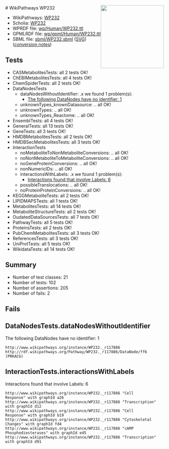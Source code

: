 <img style="float: right; width: 200px" src="../logo.png" />
# WikiPathways WP232

* WikiPathways: [WP232](https://identifiers.org/wikipathways:WP232)
* Scholia: [WP232](https://scholia.toolforge.org/wikipathways/WP232)
* WPRDF file: [wp/Human/WP232.ttl](../wp/Human/WP232.ttl)
* GPMLRDF file: [wp/gpml/Human/WP232.ttl](../wp/gpml/Human/WP232.ttl)
* SBML file: [sbml/WP232.sbml](../sbml/WP232.sbml) ([SVG](../sbml/WP232.svg)) ([conversion notes](../sbml/WP232.txt))

## Tests
* CASMetabolitesTests: all 2 tests OK!
* ChEBIMetabolitesTests: all 4 tests OK!
* ChemSpiderTests: all 2 tests OK!
* DataNodesTests
    * dataNodesWithoutIdentifier: .x we found 1 problem(s):
        * [The following DataNodes have no identifier: 1](#d2d32fa0)
    * unknownTypes_knownDatasource: .. all OK!
    * unknownTypes: .. all OK!
    * unknownTypes_Reactome: .. all OK!
* EnsemblTests: all 4 tests OK!
* GeneralTests: all 13 tests OK!
* GeneTests: all 3 tests OK!
* HMDBMetabolitesTests: all 2 tests OK!
* HMDBSecMetabolitesTests: all 3 tests OK!
* InteractionTests
    * noMetaboliteToNonMetaboliteConversions: .. all OK!
    * noNonMetaboliteToMetaboliteConversions: .. all OK!
    * noGeneProteinConversions: .. all OK!
    * nonNumericIDs: .. all OK!
    * interactionsWithLabels: .x we found 1 problem(s):
        * [Interactions found that involve Labels: 6](#630d267d)
    * possibleTranslocations: .. all OK!
    * noProteinProteinConversions: .. all OK!
* KEGGMetaboliteTests: all 2 tests OK!
* LIPIDMAPSTests: all 1 tests OK!
* MetabolitesTests: all 14 tests OK!
* MetaboliteStructureTests: all 2 tests OK!
* OudatedDataSourcesTests: all 7 tests OK!
* PathwayTests: all 5 tests OK!
* ProteinsTests: all 2 tests OK!
* PubChemMetabolitesTests: all 3 tests OK!
* ReferencesTests: all 3 tests OK!
* UniProtTests: all 5 tests OK!
* WikidataTests: all 14 tests OK!


## Summary

* Number of test classes: 21
* Number of tests: 102
* Number of assertions: 205
* Number of fails: 2

## Fails

<a name="d2d32fa0" />

## DataNodesTests.dataNodesWithoutIdentifier

The following DataNodes have no identifier: 1
```
http://www.wikipathways.org/instance/WP232._r117886 http://rdf.wikipathways.org/Pathway/WP232._r117886/DataNode/ff6 (PRKACG)
```

<a name="630d267d" />

## InteractionTests.interactionsWithLabels

Interactions found that involve Labels: 6
```
http://www.wikipathways.org/instance/WP232._r117886 "Cell
Response" with graphId a26
http://www.wikipathways.org/instance/WP232._r117886 "Transcription" with graphId d12
http://www.wikipathways.org/instance/WP232._r117886 "Cell
Response" with graphId b19
http://www.wikipathways.org/instance/WP232._r117886 "Cytoskeletal
Changes" with graphId fd4
http://www.wikipathways.org/instance/WP232._r117886 "cAMP
Phosphodiesterases" with graphId e45
http://www.wikipathways.org/instance/WP232._r117886 "Transcription" with graphId d91
```

